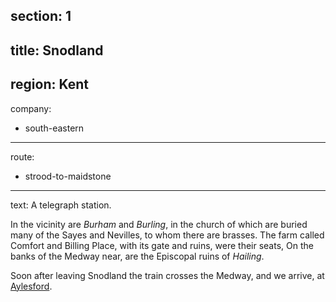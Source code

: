 section: 1
----
title: Snodland
----
region: Kent
----
company:
- south-eastern
----
route:
- strood-to-maidstone
----
text: A telegraph station.

In the vicinity are *Burham* and *Burling*, in the church of which are buried many of the Sayes and Nevilles, to whom there are brasses. The farm called Comfort and Billing Place, with its gate and ruins, were their seats, On the banks of the Medway near, are the Episcopal ruins of *Hailing*.

Soon after leaving Snodland the train crosses the Medway, and we arrive, at [Aylesford](/stations/aylesford).
